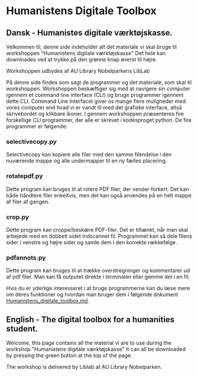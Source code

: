 # Humanistens Digitale Toolbox
## Dansk - Humanistes digitale værktøjskasse. 
Velkommen til, denne side indeholder alt det materiale vi skal bruge til workshoppen "Humanistens digitale værktøjskasse" Det hele kan downloades ved at trykke på den grønne knap øverst til højre.

Workshoppen udbydes af AU Library Nobelparkens LibLab 

På denne side findes som sagt de programmer og det materiale, som skal til workshoppen. Workshoppen beskæftiger sig med at navigere sin computer igennem et command line interface (CLI) og bruge programmer igennem dette CLI. Command Line Interfacet giver os mange flere muligheder med vores computer end hvad vi er vandt til med det grafiske interface, altså skrivebordet og klikbare ikoner. I gennem workshoppen præsenteres fire forskellige CLI programmer, der alle er skrevet i kodesproget python. De fire programmer er følgende:

### selectivecopy.py 
Selectivecopy kan kopiere alle filer med den samme filendelse i den nuværende mappe og alle undermapper til en ny fælles placering.

### rotatepdf.py
Dette program kan bruges til at rotere PDF filer, der vender forkert. Det kan både håndtere filer enkeltvis, men det kan også anvendes på en helt mappe af filer af gangen.

### crop.py
Dette program kan croppe/beskære PDF-filer. Det er tiltænkt, når man skal arbejede med en dobbelt sidet indscannet fil. Programmet kan så dele filens sider i venstre og højre sider og samle dem i den korrekte rækkefølge.

### pdfannots.py
Dette program kan bruges til at trække overstregninger og kommentarer ud af pdf filer. Man kan få outputet direkte i terminalen eller gemme det i en fil.

Hvis du er yderlige interesseret i at bruge programmerne kan du læse mere om deres funktioner og hvordan man bruger dem i følgende dokument [Humanistens_digitale_toolbox.md](https://github.com/VictorHarbo/Humanistens_digitale_toolbox/blob/master/Humanistens_digitale_toolbox.md).

## English - The digital toolbox for a humanities student.
Welcome, this page contains all the material vi are to use during the workshop "Humanistens digitale værktøjskasse" It can all be downloaded by pressing the green button at the top of the page.

The workshop is delivered by Liblab at AU Library Nobelparken.
